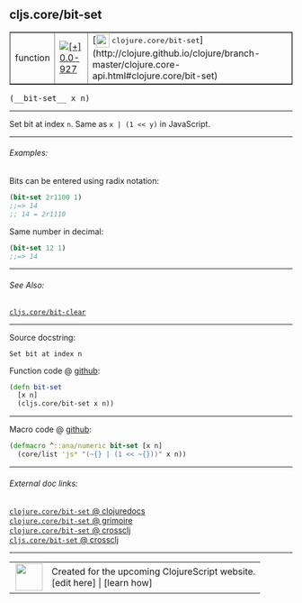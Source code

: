 ## cljs.core/bit-set



 <table border="1">
<tr>
<td>function</td>
<td><a href="https://github.com/cljsinfo/cljs-api-docs/tree/0.0-927"><img valign="middle" alt="[+] 0.0-927" title="Added in 0.0-927" src="https://img.shields.io/badge/+-0.0--927-lightgrey.svg"></a> </td>
<td>
[<img height="24px" valign="middle" src="http://i.imgur.com/1GjPKvB.png"> <samp>clojure.core/bit-set</samp>](http://clojure.github.io/clojure/branch-master/clojure.core-api.html#clojure.core/bit-set)
</td>
</tr>
</table>


 <samp>
(__bit-set__ x n)<br>
</samp>

---

Set bit at index `n`.  Same as `x | (1 << y)` in JavaScript.

---

###### Examples:

Bits can be entered using radix notation:

```clj
(bit-set 2r1100 1)
;;=> 14
;; 14 = 2r1110
```

Same number in decimal:

```clj
(bit-set 12 1)
;;=> 14
```

---

###### See Also:

[`cljs.core/bit-clear`](cljs.core_bit-clear.md)<br>

---


Source docstring:

```
Set bit at index n
```


Function code @ [github](https://github.com/clojure/clojurescript/blob/r3030/src/cljs/cljs/core.cljs#L2191-L2194):

```clj
(defn bit-set
  [x n]
  (cljs.core/bit-set x n))
```

<!--
Repo - tag - source tree - lines:

 <pre>
clojurescript @ r3030
└── src
    └── cljs
        └── cljs
            └── <ins>[core.cljs:2191-2194](https://github.com/clojure/clojurescript/blob/r3030/src/cljs/cljs/core.cljs#L2191-L2194)</ins>
</pre>

-->

---

Macro code @ [github](https://github.com/clojure/clojurescript/blob/r3030/src/clj/cljs/core.clj#L545-L546):

```clj
(defmacro ^::ana/numeric bit-set [x n]
  (core/list 'js* "(~{} | (1 << ~{}))" x n))
```

<!--
Repo - tag - source tree - lines:

 <pre>
clojurescript @ r3030
└── src
    └── clj
        └── cljs
            └── <ins>[core.clj:545-546](https://github.com/clojure/clojurescript/blob/r3030/src/clj/cljs/core.clj#L545-L546)</ins>
</pre>
-->

---


###### External doc links:

[`clojure.core/bit-set` @ clojuredocs](http://clojuredocs.org/clojure.core/bit-set)<br>
[`clojure.core/bit-set` @ grimoire](http://conj.io/store/v1/org.clojure/clojure/1.7.0-beta3/clj/clojure.core/bit-set/)<br>
[`clojure.core/bit-set` @ crossclj](http://crossclj.info/fun/clojure.core/bit-set.html)<br>
[`cljs.core/bit-set` @ crossclj](http://crossclj.info/fun/cljs.core.cljs/bit-set.html)<br>

---

 <table>
<tr><td>
<img valign="middle" align="right" width="48px" src="http://i.imgur.com/Hi20huC.png">
</td><td>
Created for the upcoming ClojureScript website.<br>
[edit here] | [learn how]
</td></tr></table>

[edit here]:https://github.com/cljsinfo/cljs-api-docs/blob/master/cljsdoc/cljs.core_bit-set.cljsdoc
[learn how]:https://github.com/cljsinfo/cljs-api-docs/wiki/cljsdoc-files

<!--

This information was too distracting to show to readers, but I'll leave it
commented here since it is helpful to:

- pretty-print the data used to generate this document
- and show how to retrieve that data



The API data for this symbol:

```clj
{:description "Set bit at index `n`.  Same as `x | (1 << y)` in JavaScript.",
 :ns "cljs.core",
 :name "bit-set",
 :signature ["[x n]"],
 :history [["+" "0.0-927"]],
 :type "function",
 :related ["cljs.core/bit-clear"],
 :full-name-encode "cljs.core_bit-set",
 :source {:code "(defn bit-set\n  [x n]\n  (cljs.core/bit-set x n))",
          :title "Function code",
          :repo "clojurescript",
          :tag "r3030",
          :filename "src/cljs/cljs/core.cljs",
          :lines [2191 2194]},
 :extra-sources [{:code "(defmacro ^::ana/numeric bit-set [x n]\n  (core/list 'js* \"(~{} | (1 << ~{}))\" x n))",
                  :title "Macro code",
                  :repo "clojurescript",
                  :tag "r3030",
                  :filename "src/clj/cljs/core.clj",
                  :lines [545 546]}],
 :examples [{:id "6a8a49",
             :content "Bits can be entered using radix notation:\n\n```clj\n(bit-set 2r1100 1)\n;;=> 14\n;; 14 = 2r1110\n```\n\nSame number in decimal:\n\n```clj\n(bit-set 12 1)\n;;=> 14\n```"}],
 :full-name "cljs.core/bit-set",
 :clj-symbol "clojure.core/bit-set",
 :docstring "Set bit at index n"}

```

Retrieve the API data for this symbol:

```clj
;; from Clojure REPL
(require '[clojure.edn :as edn])
(-> (slurp "https://raw.githubusercontent.com/cljsinfo/cljs-api-docs/catalog/cljs-api.edn")
    (edn/read-string)
    (get-in [:symbols "cljs.core/bit-set"]))
```

-->
